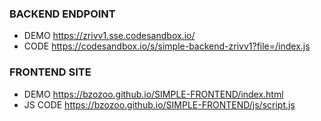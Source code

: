 ### BACKEND ENDPOINT
- DEMO https://zrivv1.sse.codesandbox.io/
- CODE https://codesandbox.io/s/simple-backend-zrivv1?file=/index.js

### FRONTEND SITE
- DEMO https://bzozoo.github.io/SIMPLE-FRONTEND/index.html
- JS CODE https://bzozoo.github.io/SIMPLE-FRONTEND/js/script.js
